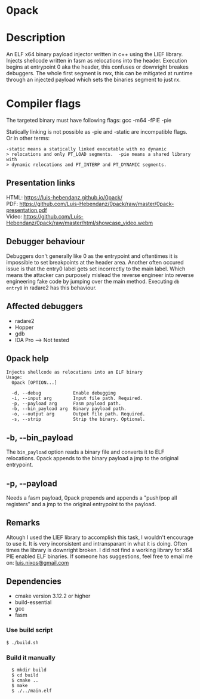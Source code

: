 0pack
================================================

# Description
An ELF x64 binary payload injector written in c++ using the LIEF library.
Injects shellcode written in fasm as relocations into the header.
Execution begins at entrypoint 0 aka the header, this confuses or downright breakes debuggers.
The whole first segment is rwx, this can be mitigated at runtime through an injected payload which sets the binaries segment to just rx.

# Compiler flags
The targeted binary must have following flags:
gcc -m64 -fPIE -pie

Statically linking is not possible as -pie and -static are incompatible flags.
Or in other terms:
```
-static means a statically linked executable with no dynamic
> relocations and only PT_LOAD segments.  -pie means a shared library with
> dynamic relocations and PT_INTERP and PT_DYNAMIC segments.
```

## Presentation links
HTML: https://luis-hebendanz.github.io/0pack/  
PDF: https://github.com/Luis-Hebendanz/0pack/raw/master/0pack-presentation.pdf  
Video: https://github.com/Luis-Hebendanz/0pack/raw/master/html/showcase_video.webm

## Debugger behaviour
Debuggers don't generally like 0 as the entrypoint and oftentimes it is impossible to set breakpoints at the header area.
Another often occured issue is that the entry0 label gets set incorrectly to the main label.
Which means the attacker can purposely mislead the reverse engineer into reverse engineering fake code by jumping over the main method.
Executing `db entry0` in radare2 has this behaviour.


## Affected debuggers
* radare2
* Hopper
* gdb
* IDA Pro --> Not tested

## 0pack help
```
Injects shellcode as relocations into an ELF binary
Usage:
  0pack [OPTION...]

  -d, --debug            Enable debugging
  -i, --input arg        Input file path. Required.
  -p, --payload arg      Fasm payload path.
  -b, --bin_payload arg  Binary payload path.
  -o, --output arg       Output file path. Required.
  -s, --strip            Strip the binary. Optional.
```

## -b, --bin_payload
The `bin_payload` option reads a binary file and converts it to ELF relocations.
0pack appends to the binary payload a jmp to the original entrypoint.


## -p, --payload
Needs a fasm payload,
0pack prepends and appends a "push/pop all registers"
and a jmp to the original entrypoint to the payload.

## Remarks
Altough I used the LIEF library to accomplish this task, I wouldn't encourage to use it. It is very inconsistent and intransparant in what it is doing. Often times the
library is downright broken. I did not find a working library for
x64 PIE enabled ELF binaries. If someone has suggestions,
feel free to email me on: luis.nixos@gmail.com


## Dependencies
* cmake
  version 3.12.2 or higher
* build-essential
* gcc
* fasm


### Use build script
`
    $ ./build.sh
`

### Build it manually
```
  $ mkdir build
  $ cd build
  $ cmake ..
  $ make
  $ ./../main.elf
```


